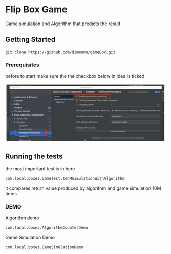 # Flip Box Game

Game simulation and Algorithm that predicts the result

## Getting Started

```
git clone https://github.com/dimmonn/gameBox.git
```

### Prerequisites

before to start make sure the the checkbox below in idea is ticked

![Alt text](src/main/resources/idea_setup.png?raw=true "Idea Setup")

## Running the tests

the most important test is in here

```
com.local.boxes.GameTest.tenMSimulationWithAlgorithm
```
it compares return value produced by algorithm and game simulation 10M times

### DEMO

Algorithm demo

```
com.local.boxes.AlgorithmCounterDemo
```

Game Simulation Demo

```
com.local.boxes.GameSimulationDemo
```